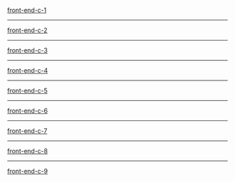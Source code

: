 <a href="https://front-end-c-1.netlify.app/">front-end-c-1</a> <br/>
<hr/>
<a href="https://front-end-c-2.netlify.app/">front-end-c-2</a> <br/>
<hr/>
<a href="https://front-end-c-3.netlify.app/">front-end-c-3</a>
<hr/>
<a href="https://front-end-c-4.netlify.app/">front-end-c-4</a>
<hr/>
<a href="https://front-end-c-5.netlify.app/">front-end-c-5</a>
<hr/>
<a href="https://front-end-c-6.netlify.app/">front-end-c-6</a>
<hr/>
<a href="https://front-end-c-7.netlify.app/">front-end-c-7</a>
<hr/>
<a href="https://front-end-c-8.netlify.app/">front-end-c-8</a>
<hr/>
<a href="https://front-end-c-9.netlify.app/">front-end-c-9</a>
